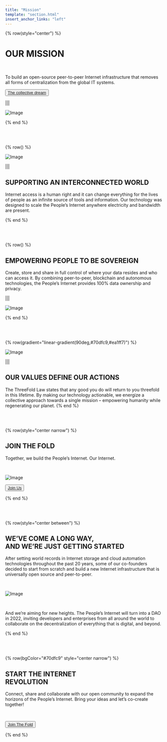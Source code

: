 ```yaml
---
title: "Mission"
template: "section.html"
insert_anchor_links: "left"
---
```


<!-- section 1 (header) -->

{% row(style="center") %}

# OUR MISSION

<br>

To build an open-source peer-to-peer Internet infrastructure that removes all forms of centralization from the global IT systems.

<button>[The collective dream](/deploy)</button>

|||

![Image](/images/mission_header.png)

{% end %}

<br>
<br>

<!-- section 2 (INTERCONNECTED) -->

{% row() %}

![Image](/images/globe_mission.png#medium)

|||

## SUPPORTING AN INTERCONNECTED WORLD

Internet access is a human right and it can change everything for the lives of people as an infinite source of tools and information. Our technology was designed to scale the People’s Internet anywhere electricity and bandwidth are present.

{% end %}

<br>
<br>

<!-- section 3 (SOVEREIGN) -->

{% row() %}

## EMPOWERING PEOPLE TO BE SOVEREIGN

Create, store and share in full control of where your data resides and who can access it. By combining peer-to-peer, blockchain and autonomous technologies, the People’s Internet provides 100% data ownership and privacy.

|||

![Image](/images/people_mission.png#medium)

{% end %}

<br>
<br>

<!-- section 4 (OUR ACTIONS) -->

{% row(gradient="linear-gradient(90deg,#70dfc9,#ea1ff7)") %}

![Image](/images/node_mission.png#medium)

|||

## OUR VALUES DEFINE OUR ACTIONS

The ThreeFold Law states that any good you do will return to you threefold in this lifetime. By making our technology actionable, we energize a collective approach towards a single mission – empowering humanity while regenerating our planet.
{% end %}

<br>
<br>

<!-- section 5 (JOIN THE FOLD) -->

{% row(style="center narrow") %}

## **JOIN THE FOLD**

Together, we build the People’s Internet. Our Internet.

<br>

![Image](/images/100_mission.png#meduim)

<button>[Join Us](/learn-more)</button>

{% end %}

<br>
<br>

<!-- section 6 (GETTING STARTED) -->

{% row(style="center between") %}

## WE’VE COME A LONG WAY, <br> **AND WE’RE JUST GETTING STARTED**

After setting world records in Internet storage and cloud automation technologies throughout the past 20 years, some of our co-founders decided to start from scratch and build a new Internet infrastructure that is universally open source and peer-to-peer.

<br>

![Image](/images/mission_roadmap.png#large)

<br>

And we’re aiming for new heights. The People’s Internet will turn into a DAO in 2022, inviting developers and enterprises from all around the world to collaborate on the decentralization of everything that is digital, and beyond.

{% end %}

<br>
<br>

<!-- section 7 (REVOLUTION) -->

{% row(bgColor="#70dfc9" style="center narrow") %}

## **START THE INTERNET <br> REVOLUTION**

Connect, share and collaborate with our open community to expand the horizons of the People’s Internet. Bring your ideas and let’s co-create together!

<br>

<button>[Join The Fold](/learn-more)</button>

{% end %}
